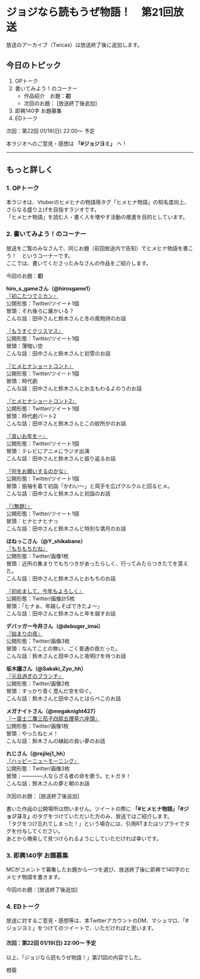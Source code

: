# ジョジなら読もうぜ物語！　第21回放送

放送のアーカイブ（Twicas）は放送終了後に追加します。

## 今日のトピック
1. OPトーク
1. 書いてみよう！のコーナー
    - 作品紹介　お題：<b>初</b>
    - 次回のお題：<b></b> [放送終了後追加]
1. 即興140字 お題募集
1. EDトーク

次回：第22回 01/19(日) 22:00～ 予定

本ラジオへのご意見・感想は **「#ジョジヨミ」** へ！

---

## もっと詳しく
### 1. OPトーク

本ラジオは、Vtuberのヒメヒナの物語用タグ「ヒメヒナ物語」の知名度向上、さらなる盛り上げを目指すラジオです。  
「ヒメヒナ物語」を読む人・書く人を増やす活動の推進を目的としています。  

### 2. 書いてみよう！のコーナー
放送をご覧のみなさんで、同じお題（前回放送内で告知）でヒメヒナ物語を書こう！　というコーナーです。  
ここでは、書いてくださったみなさんの作品をご紹介します。

今回のお題：<b>初</b>

**hiro_s_gameさん（@hirosgame1）**  
[『初こたつでミカン』](https://twitter.com/hirosgame1/status/1204042233575440384?s=20)  
公開形態：Twitter/ツイート1個  
冒頭：それ後ろに誰かいる？  
こんな話：田中さんと鈴木さんと冬の風物詩のお話  

[『もうすぐクリスマス』](https://twitter.com/hirosgame1/status/1206607770641813507?s=20)  
公開形態：Twitter/ツイート1個  
冒頭：薄暗い空  
こんな話：田中さんと鈴木さんと初雪のお話  

[『ヒメヒナショートコント』](https://twitter.com/hirosgame1/status/1211275594769371137?s=20)  
公開形態：Twitter/ツイート1個  
冒頭：時代劇  
こんな話：田中さんと鈴木さんとお主もわるよのうのお話  

[『ヒメヒナショートコント2』](https://twitter.com/hirosgame1/status/1211275598837862402?s=20)  
公開形態：Twitter/ツイート1個  
冒頭：時代劇パート2  
こんな話：田中さんと鈴木さんとこの紋所がのお話  

[『良いお年をー』](https://twitter.com/hirosgame1/status/1211281235814711296?s=20)  
公開形態：Twitter/ツイート1個  
冒頭：テレビにアニメにラジオ出演  
こんな話：田中さんと鈴木さんと振り返るお話  

[『何をお願いするのかな』](https://twitter.com/hirosgame1/status/1212198441515831297?s=20)  
公開形態：Twitter/ツイート1個  
冒頭：振袖を着て初詣「かわい～」と両手を広げクルクルと回るヒメ。  
こんな話：田中さんと鈴木さんと初詣のお話  

[『（無題）』](https://twitter.com/hirosgame1/status/1215655021452255232?s=20)  
公開形態：Twitter/ツイート1個  
冒頭：ヒナヒナヒナっ  
こんな話：田中さんと鈴木さんと特別な満月のお話  

**ほねっこさん（@Y_shikabane）**  
[『もちもちだね』](https://twitter.com/Y_shikabane/status/1211637818822250498?s=20)  
公開形態：Twitter/画像1枚  
冒頭：近所の集まりでもちつきがあったらしく、行ってみたらつきたてを貰えた。  
こんな話：田中さんと鈴木さんとおもちのお話  

[『初めまして、今年もよろしく』](https://twitter.com/Y_shikabane/status/1212018251854565376?s=20)  
公開形態：Twitter/画像計5枚  
冒頭：「ヒナぁ、年越しそばできたよ～」  
こんな話：田中さんと鈴木さんと年を越すお話  

**デバッガー今井さん（@debuger_imai）**  
[『始まりの夜』](https://twitter.com/debuger_imai/status/1212341751794393088?s=20)  
公開形態：Twitter/画像3枚  
冒頭：なんてことの無い、ごく普通の夜だった。  
こんな話：鈴木さんと田中さんと夜明けを待つお話  

**坂木譲さん（@Sakaki_Zyo_hh）**  
[『元旦過ぎのブランチ』](https://twitter.com/Sakaki_Zyo_hh/status/1212589595545632768?s=20)  
公開形態：Twitter/画像2枚  
冒頭：すっかり青く澄んだ空を仰ぐ。  
こんな話：鈴木さんと田中さんとはらぺこのお話  

**メガナイトさん（@megaknight427）**  
[『一富士二鷹三茄子四扇五煙草六座頭』](https://twitter.com/megaknight427/status/1212736406105120770?s=20)  
公開形態：Twitter/画像1枚  
冒頭：やったねヒメ！  
こんな話：鈴木さんの縁起の良い夢のお話

**れじさん（@rejilej1_hh）**  
[『ハッピーニューモーニング』](https://twitter.com/rejilej1_hh/status/1213011942748475397?s=20)  
公開形態：Twitter/画像3枚  
冒頭：――――人ならざる者の命を歌う。ヒトガタ！  
こんな話：鈴木さんの夢と朝のお話  

<!--
**橙葵（@touki_1513）**  
[『』]()  
公開形態：Pixiv/2420字  
冒頭：。  
こんな話：田中さんと鈴木さんとのお話  
-->

次回のお題：<b></b> [放送終了後追加]

書いた作品の公開場所は問いません。ツイートの際に <b>「#ヒメヒナ物語」「#ジョジヨミ」</b>のタグをつけていただいた方のみ、放送ではご紹介します。  
「タグをつけ忘れてしまった！」という場合には、引用RTまたはリプライでタグを付与してください。  
あとから検索して見つけられるようにしていただければ幸いです。  

### 3. 即興140字 お題募集
MCがコメントで募集したお題から一つを選び、放送終了後に即興で140字のヒメヒナ物語を書きます。

今回のお題：[放送終了後追加]

### 4. EDトーク

放送に対するご意見・感想等は、本TwitterアカウントのDM、マシュマロ、「#ジョジヨミ」をつけてのツイートで、いただければと思います。

#### 次回：第22回 01/19(日) 22:00～ 予定  

以上、「ジョジなら読もうぜ物語！」第21回の内容でした。

橙葵
